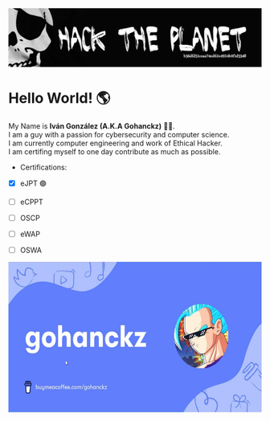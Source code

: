 <img src="https://raw.githubusercontent.com/Gohanckz/Banners/master/bannerreadme.jpg" alt="Banner readme Github">

<h1>Hello World!  🌎 </h1>

My Name is  <b>Iván González (A.K.A Gohanckz)</b> 👨‍💻. <br>
I am a guy with a passion for cybersecurity and computer science. <br>
I am currently computer engineering and work of Ethical Hacker. <br>
I am certifing myself to one day contribute as much as possible. <br>


- Certifications:
- [x] eJPT    🟢
- [ ] eCPPT 
- [ ] OSCP 
- [ ] eWAP
- [ ] OSWA





<a title="Buy me a pizza" href="https://www.buymeacoffee.com/gohanckz"><img src="https://raw.githubusercontent.com/Gohanckz/Banners/master/aaaaaacoofffee.png" alt="Buy me a pizza" width="900" height="300"/></a>